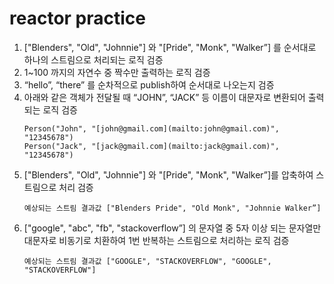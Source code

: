 # reactor practice

1. ["Blenders", "Old", "Johnnie"] 와 "[Pride", "Monk", "Walker”] 를 순서대로 하나의 스트림으로 처리되는 로직 검증
2. 1~100 까지의 자연수 중 짝수만 출력하는 로직 검증
3. “hello”, “there” 를 순차적으로 publish하여 순서대로 나오는지 검증
4. 아래와 같은 객체가 전달될 때 “JOHN”, “JACK” 등 이름이 대문자로 변환되어 출력되는 로직 검증
    ```
    Person("John", "[john@gmail.com](mailto:john@gmail.com)", "12345678")
    Person("Jack", "[jack@gmail.com](mailto:jack@gmail.com)", "12345678")
    ```
5. ["Blenders", "Old", "Johnnie"] 와 "[Pride", "Monk", "Walker”]를 압축하여 스트림으로 처리 검증
    ```
    예상되는 스트림 결과값 ["Blenders Pride", "Old Monk", "Johnnie Walker”]
    ```
6. ["google", "abc", "fb", "stackoverflow”] 의 문자열 중 5자 이상 되는 문자열만 대문자로 비동기로 치환하여 1번 반복하는 스트림으로 처리하는 로직 검증
    ```
    예상되는 스트림 결과값 ["GOOGLE", "STACKOVERFLOW", "GOOGLE", "STACKOVERFLOW"]
    ```
